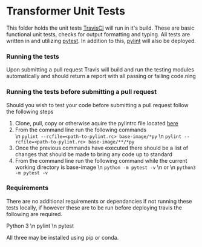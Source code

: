 # Transformer Unit Tests
This folder holds the unit tests [TravisCI](https://travis-ci.org/) will run in it's build. These are basic functional unit tests, checks for output formatting and typing. All tests are written in and utilizing [pytest](https://docs.pytest.org/en/latest/). In addition to this, [pylint](https://www.pylint.org/) will also be deployed.

### Running the tests
Upon submitting a pull request Travis will build and run the testing modules automatically and should return a report with all passing or failing code.ning 

### Running the tests before submitting a pull request
Should you wish to test your code before submitting a pull request follow the following steps
1) Clone, pull, copy or otherwise aquire the pylintrc file located [here]()
2) From the command line run the following commands \
    \n ```pylint --rcfile=<path-to-pylint.rc> base-image/*py``` 
    \n ```pylint --rcfile=<path-to-pylint.rc> base-image/**/*py```
3) Once the previous commands have executed there should be a list of changes that should be made to bring any code up to standard
4) From the command line run the following command while the current working directory is base-image
    \n ```python -m pytest -v```
    \n or
    \n ```python3 -m pytest -v```

### Requirements 
There are no additional requirements or dependancies if not running these tests locally, if however these are to be run before deploying travis the following are required.

Python 3
\n pylint
\n pytest

All three may be installed using pip or conda.